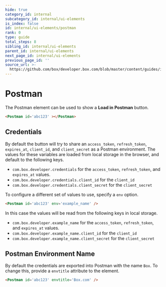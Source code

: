 ```yaml
---
hide: true
category_id: internal
subcategory_id: internal/ui-elements
is_index: false
id: internal/ui-elements/postman
rank: 0
type: guide
total_steps: 8
sibling_id: internal/ui-elements
parent_id: internal/ui-elements
next_page_id: internal/ui-elements
previous_page_id: ''
source_url: >-
  https://github.com/box/developer.box.com/blob/master/content/guides/internal/ui-elements/postman.md
---
```


<!-- alex disable postman-postwoman -->
<!-- does not need translation -->

# Postman

The Postman element can be used to show a **Load in Postman** button.

```html
<Postman id='abc123' ></Postman>
```

<H>

<Postman id='abc123' />

</H>

## Credentials

By default the button will try to share an `access_token`, `refresh_token`,
`expires_at`, `client_id`, and `client_secret` as a Postman environment. The
values for these variables are loaded from local storage in the browser, and
default to the following keys.

* `com.box.developer.credentials` for the `access_token`, `refresh_token`, and
`expires_at` values.
* `com.box.developer.credentials.client_id` for the `client_id`
* `com.box.developer.credentials.client_secret` for the `client_secret`

To configure a different set of values to use, specify a `env` option.

```html
<Postman id='abc123' env='example_name' />
```

In this case the values will be read from the following keys in local storage.

* `com.box.developer.example_name` for the `access_token`, `refresh_token`, and
`expires_at` values.
* `com.box.developer.example_name.client_id` for the `client_id`
* `com.box.developer.example_name.client_secret` for the `client_secret`

## Postman Environment Name

By default the credentials are exported into Postman with the name `Box`. To
change this, provide a `envtitle` attribute to the element.

```html
<Postman id='abc123' envtitle='Box.com' />
```
